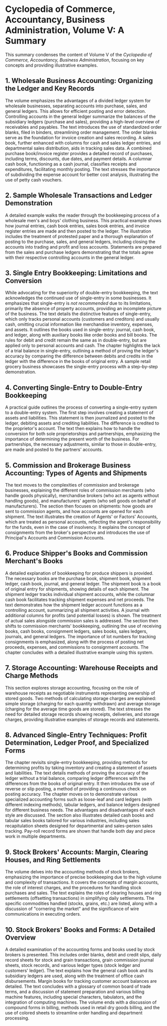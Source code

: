 # Cyclopedia of Commerce, Accountancy, Business Administration, Volume V: A Summary

This summary condenses the content of Volume V of the *Cyclopedia of Commerce, Accountancy, Business Administration*, focusing on key concepts and providing illustrative examples.

## 1. Wholesale Business Accounting:  Organizing the Ledger and Key Records

The volume emphasizes the advantages of a divided ledger system for wholesale businesses, separating accounts into purchase, sales, and general ledgers. This allows for efficient posting and error detection.  Controlling accounts in the general ledger summarize the balances of the subsidiary ledgers (purchase and sales), providing a high-level overview of receivables and payables.  The text introduces the use of standardized order blanks, filed in binders, streamlining order management.  The order blanks serve as the foundation for invoice creation and sales recording. A sales book, further enhanced with columns for cash and sales ledger entries, and departmental sales distribution, aids in tracking sales data. A combined purchase book/invoice register provides a detailed record of purchases, including terms, discounts, due dates, and payment details. A columnar cash book, functioning as a cash journal, classifies receipts and expenditures, facilitating monthly posting.  The text stresses the importance of subdividing the expense account for better cost analysis, illustrating the use of petty cash vouchers.


## 2. Sample Wholesale Transactions and Ledger Demonstration

A detailed example walks the reader through the bookkeeping process of a wholesale men's and boys' clothing business. This practical example shows how journal entries, cash book entries, sales book entries, and invoice register entries are made and then posted to the ledger. The illustration includes the treatment of protested paper and a thorough explanation of posting to the purchase, sales, and general ledgers, including closing the accounts into trading and profit and loss accounts. Statements are prepared from the sales and purchase ledgers demonstrating that the totals agree with their respective controlling accounts in the general ledger.


## 3. Single Entry Bookkeeping:  Limitations and Conversion

While advocating for the superiority of double-entry bookkeeping, the text acknowledges the continued use of single-entry in some businesses. It emphasizes that single-entry is _not recommended_ due to its limitations, primarily the absence of property accounts, providing an incomplete picture of the business. The text details the distinctive features of single-entry, which only tracks personal accounts (customers and creditors) and usually cash, omitting crucial information like merchandise inventory, expenses, and assets. It outlines the books used in single-entry: journal, cash book, and ledger, along with auxiliary books like order books and bill books.  The rules for debit and credit remain the same as in double-entry, but are applied only to personal accounts and cash.  The chapter highlights the lack of a trial balance in single-entry, outlining a method of proving the ledger's accuracy by comparing the difference between debits and credits in the ledger with the difference in the books of original entry. A sample retail grocery business showcases the single-entry process with a step-by-step demonstration.


## 4.  Converting Single-Entry to Double-Entry Bookkeeping

A practical guide outlines the process of converting a single-entry system to a double-entry system. The first step involves creating a statement of assets and liabilities. This statement is then journalized and posted to the ledger, debiting assets and crediting liabilities. The difference is credited to the proprietor's account.  The text then explains how to handle the conversion for both sole proprietorships and partnerships, emphasizing the importance of determining the present worth of the business.  For partnerships, the necessary adjustments, similar to those in double-entry, are made and posted to the partners' accounts.


## 5. Commission and Brokerage Business Accounting:  Types of Agents and Shipments

The text moves to the complexities of commission and brokerage businesses, explaining the different roles of commission merchants (who handle goods physically), merchandise brokers (who act as agents without handling goods), and manufacturers' agents (who sell goods on behalf of manufacturers). The section then focuses on shipments: how goods are sent to commission agents, and how accounts are opened for each shipment.  The text illustrates the creation of Agents' or Factors' Accounts, which are treated as personal accounts, reflecting the agent's responsibility for the funds, even in the case of insolvency.   It explains the concept of consignments from the broker's perspective and introduces the use of Principal's Accounts and Commission Accounts.


## 6. Produce Shipper's Books and Commission Merchant's Books

A detailed explanation of bookkeeping for produce shippers is provided.  The necessary books are the purchase book, shipment book, shipment ledger, cash book, journal, and general ledger. The shipment book is a book of original entry for shipments, showing details of each shipment.  The shipment ledger tracks individual shipment accounts, while the columnar cash book facilitates tracking shipment expenses and net proceeds.  The text demonstrates how the shipment ledger account functions as a controlling account, summarizing all shipment activities.  A journal with additional columns for profits (and potential losses) is shown.  The treatment of actual sales alongside commission sales is addressed. The section then shifts to commission merchants' bookkeeping, outlining the use of receiving books, cash books, consignment ledgers, sales books, sales ledgers, journals, and general ledgers. The importance of lot numbers for tracking consignments is emphasized, along with the process of posting net proceeds, expenses, and commissions to consignment accounts.  The chapter concludes with a detailed illustrative example using this system.


## 7. Storage Accounting: Warehouse Receipts and Charge Methods

This section explores storage accounting, focusing on the role of warehouse receipts as negotiable instruments representing ownership of stored goods.  Two methods of calculating storage charges are explained: simple storage (charging for each quantity withdrawn) and average storage (charging for the average time goods are stored). The text stresses the need for detailed storage records showing receipts, deliveries, and storage charges, providing illustrative examples of storage records and statements.


## 8. Advanced Single-Entry Techniques:  Profit Determination, Ledger Proof, and Specialized Forms

The chapter revisits single-entry bookkeeping, providing methods for determining profits by taking inventory and creating a statement of assets and liabilities.  The text details methods of proving the accuracy of the ledger without a trial balance, comparing ledger differences with the differences from the books of original entry.  It then introduces the use of reverse or slip posting, a method of providing a continuous check on posting accuracy. The chapter moves on to demonstrate various specialized accounting forms such as loose-leaf and card ledgers (with different indexing methods), tabular ledgers, and balance ledgers designed for different business needs. The advantages and disadvantages of each style are discussed.  The section also illustrates detailed cash books and tabular sales books tailored for various industries, including sales recapitulation sheets designed for departmental and sales-person sales tracking.  Pay-roll record forms are shown that handle both day and piece work in multiple departments.


## 9. Stock Brokers' Accounts:  Margin, Clearing Houses, and Ring Settlements

The volume delves into the accounting methods of stock brokers, emphasizing the importance of precise bookkeeping due to the high volume and complexity of transactions. It covers the concepts of margin accounts, the role of interest charges, and the procedures for handling stock purchases and sales.   The text explains the roles of clearing houses and ring settlements (offsetting transactions) in simplifying daily settlements. The specific commodities handled (stocks, grains, etc.) are listed, along with a discussion of "cornering the market" and the significance of wire communications in executing orders.


## 10.  Stock Brokers' Books and Forms: A Detailed Overview

A detailed examination of the accounting forms and books used by stock brokers is presented. This includes order blanks, debit and credit slips, daily record sheets for stock and grain transactions, grain commission journal sheets, stock records, and various ledger types (stock ledger and customers' ledger). The text explains how the general cash book and its subsidiary ledgers are used, along with the treatment of office cash disbursements.  Margin books for tracking customer account balances are detailed.  The text concludes with a glossary of common board of trade terms, and a discussion of statement preparation and various billing machine features, including special characters, tabulators, and the integration of computing machines.  The volume ends with a discussion of compound forms in billing,  methods used in retail dry goods billing, and the use of colored sheets to streamline order handling and department processing.

